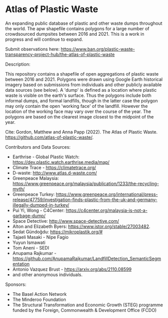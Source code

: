 # Atlas of Plastic Waste 
An expanding public database of plastic and other waste dumps throughout the world. The apw shapefile contains polygons for a large number of crowdsourced dumpsites between 2016 and 2021. This is a work in progress and will continue to expand.

Submit observations here: https://www.ban.org/plastic-waste-transparency-project-hub/the-atlas-of-plastic-waste

Description:

This repository contains a shapefile of open aggregations of plastic waste between 2016 and 2021. Polygons were drawn using Google Earth historical imagery based on submissions from individuals and other publicly available data sources (see below). A 'dump' is defined as a location where plastic waste is visible on the earth's surface. Thus the polygons include both informal dumps, and formal landfills, though in the latter case the polygon may only contain the open 'working face' of the landfill. However the location of the working face may vary over the course of the year. The polygons are based on the clearest image closest to the midpoint of the year. 

Cite: 
Gordon, Matthew and Anna Papp (2022). The Atlas of Plastic Waste. https://github.com/atlas-of-plastic-waste/.


Contributors and Data Sources:
- Earthrise - Global Plastic Watch: https://dev.plastic.watch.earthrise.media/map/
- Climate Trace - https://climatetrace.org/ 
- D-waste: http://www.atlas.d-waste.com/
- Greenpeace Malaysia: https://www.greenpeace.org/malaysia/publication/1233/the-recycling-myth/
- Greenpeace Turkey: https://www.greenpeace.org/international/press-release/47759/investigation-finds-plastic-from-the-uk-and-germany-illegally-dumped-in-turkey/
- Pui Yi, Wong - C4Center: https://c4center.org/malaysia-is-not-a-garbage-dump/
- Space Detective: http://www.space-detective.com/
- Alton and Elizabeth Byers: https://www.jstor.org/stable/27003482.
- Sedat Gündoğdu: https://mikroplastik.org/#
- Tajaeli Masaki - Nipe Fagio
- Yuyun Ismawati
- Tom Aneni - SEDI
- Anupama Rajkumar - https://github.com/AnupamaRajkumar/LandfillDetection_SemanticSegmentation
- Antonio Vazquez Brust - https://arxiv.org/abs/2110.08599 
- and other anonymous individuals.


Sponsors:
- The Basel Action Network
- The Minderoo Foundation
- The Structural Transformation and Economic Growth (STEG) programme funded by the Foreign, Commonwealth & Development Office (FCDO)